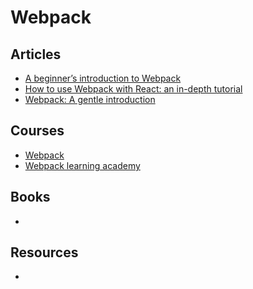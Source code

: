 # Webpack

## Articles

- [A beginner’s introduction to Webpack](https://www.freecodecamp.org/news/a-beginners-introduction-to-webpack-2620415e46b3/?ref=hackr.io)
- [How to use Webpack with React: an in-depth tutorial](https://www.freecodecamp.org/news/learn-webpack-for-react-a36d4cac5060/)
- [Webpack: A gentle introduction](https://ui.dev/webpack/)

## Courses

- [Webpack](https://survivejs.com/webpack/introduction/)
- [Webpack learning academy](https://webpack.academy)

## Books

-

## Resources

-
